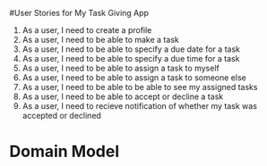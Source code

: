 #User Stories for My Task Giving App

1. As a user, I need to create a profile
2. As a user, I need to be able to make a task
3. As a user, I need to be able to specify a due date for a task
4. As a user, I need to be able to specify a due time for a task
5. As a user, I need to be able to assign a task to myself
6. As a user, I need to be able to assign a task to someone else
7. As a user, I need to be able to be able to see my assigned tasks
8. As a user, I need to be able to accept or decline a task
9. As a user, I need to recieve notification of whether my task was accepted or declined


# Domain Model

##

